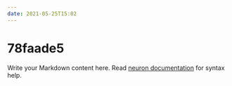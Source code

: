 ```yaml
---
date: 2021-05-25T15:02
---
```


# 78faade5

Write your Markdown content here. Read [neuron documentation](https://neuron.zettel.page/2011404.html) for syntax help.

